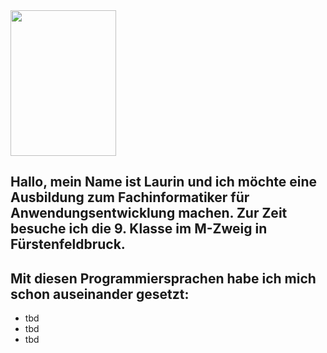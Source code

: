 


<img src="passfoto.jpg" width="169" height="233">


## Hallo, mein Name ist Laurin und ich möchte eine Ausbildung zum Fachinformatiker für Anwendungsentwicklung machen. Zur Zeit besuche ich die 9. Klasse im M-Zweig in Fürstenfeldbruck.

## Mit diesen Programmiersprachen habe ich mich schon auseinander gesetzt:

- tbd
- tbd
- tbd
